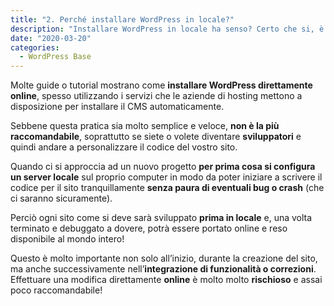 ```yaml
---
title: "2. Perché installare WordPress in locale?"
description: "Installare WordPress in locale ha senso? Certo che si, è sempre la via migliore! Vediamo perchè"
date: "2020-03-20"
categories:
  - WordPress Base
---
```


Molte guide o tutorial mostrano come **installare WordPress direttamente online**, spesso utilizzando i servizi che le aziende di hosting mettono a disposizione per installare il CMS automaticamente.

Sebbene questa pratica sia molto semplice e veloce, **non è la più raccomandabile**, soprattutto se siete o volete diventare **sviluppatori** e quindi andare a personalizzare il codice del vostro sito.

Quando ci si approccia ad un nuovo progetto **per prima cosa si configura un server locale** sul proprio computer in modo da poter iniziare a scrivere il codice per il sito tranquillamente **senza paura di eventuali bug o crash** (che ci saranno sicuramente).

Perciò ogni sito come si deve sarà sviluppato **prima in locale** e, una volta terminato e debuggato a dovere, potrà essere portato online e reso disponibile al mondo intero!

Questo è molto importante non solo all’inizio, durante la creazione del sito, ma anche successivamente nell’**integrazione di funzionalità o correzioni**. Effettuare una modifica direttamente **online** è molto molto **rischioso** e assai poco raccomandabile!
